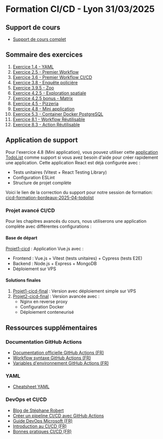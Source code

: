 # Formation CI/CD - Lyon 31/03/2025

## Support de cours

- [Support de cours complet](https://docs.google.com/presentation/d/1ovxs_jptS9gzd22K882PcSbmva6_p8T2/edit#slide=id.g34650bd1af6_0_3)

## Sommaire des exercices

1. [Exercice 1.4 - YAML](documents/exercices/1.4%20Yaml/1.4-exercice-yaml.md)
2. [Exercice 2.5 - Premier Workflow](documents/exercices/2.5%20Premiere%20workflow/2.5-exercice-premier-workflow.md)
3. [Exercice 3.6 - Premier Workflow CI/CD](documents/exercices/3.6%20Premiere%20workflow%20CICD/3.6-exercice-1er-workflow-ci.md)
4. [Exercice 3.8 - Enquête policière](documents/exercices/3.8%20Enquête%20policière/3.8-exercice-enquete.md)
5. [Exercice 3.9.5 - Zoo](documents/exercices/3.9.5_zoo/3.9.5_zoo.md)
6. [Exercice 4.2.5 - Exploration spatiale](documents/exercices/4.2.5_exploration_spatiale/4.2.5_exploration_spatiale.md)
7. [Exercice 4.2.5 bonus - Matrix](documents/exercices/4.2.5.bonus_matrix/4.2.5.bonus_matrix.md)
8. [Exercice 4.5 - Pizzeria](documents/exercices/4.5%20Pizzeria/4.5-pizzeria.md)
9. [Exercice 4.8 - Mini application](documents/exercices/4.8%20Mini%20application/4.8-exercice-synthese.md)
10. [Exercice 5.3 - Container Docker PostgreSQL](documents/exercices/5.3%20Container%20Docker%20PostgreSql/5.3-exercice-container-PostgreSQL.md)
11. [Exercice 8.1 - Workflow Réutilisable](documents/exercices/8.1_Workflow_reutilisable/8.1-workflow-reutilisablr.md)
12. [Exercice 8.3 - Action Réutilisable](documents/exercices/8.3_action_reutilisation/8.3_action_reutilisable.md)

## Application de support

Pour l'exercice 4.8 (Mini application), vous pouvez utiliser cette [application TodoList](https://github.com/HenriTeinturier/todolist-github-action-starter/tree/main) comme support si vous avez besoin d'aide pour créer rapidement une application. Cette application React est déjà configurée avec :

- Tests unitaires (Vitest + React Testing Library)
- Configuration ESLint
- Structure de projet complète

Voici le lien de la correction du support pour notre session de formation:
[cicd-formation-bordeaux-2025-04-todolist](https://github.com/HenriTeinturier/cicd-formation-bordeaux-2025-04-todolist)

### Projet avancé CI/CD

Pour les chapitres avancés du cours, nous utiliserons une application complète avec différentes configurations :

#### Base de départ

[Projet1-cicd](https://github.com/HenriTeinturier/Projet1-cicd) : Application Vue.js avec :

- Frontend : Vue.js + Vitest (tests unitaires) + Cypress (tests E2E)
- Backend : Node.js + Express + MongoDB
- Déploiement sur VPS

#### Solutions finales

1. [Projet1-cicd-final](https://github.com/HenriTeinturier/projet1-cicd-final) : Version avec déploiement simple sur VPS
2. [Projet2-cicd-final](https://github.com/HenriTeinturier/projet2-cicd-final) : Version avancée avec :
   - Nginx en reverse proxy
   - Configuration Docker
   - Déploiement conteneurisé

## Ressources supplémentaires

### Documentation GitHub Actions

- [Documentation officielle GitHub Actions (FR)](https://docs.github.com/fr/actions)
- [Workflow syntaxe GitHub Actions (FR)](https://docs.github.com/fr/actions/using-workflows/workflow-syntax-for-github-actions)
- [Variables d'environnement GitHub Actions (FR)](https://docs.github.com/fr/actions/using-workflows/environment-variables)

### YAML

- [Cheatsheet YAML](https://quickref.me/yaml.html)

### DevOps et CI/CD

- [Blog de Stéphane Robert](https://blog.stephane-robert.info/)
- [Créer un pipeline CI/CD avec GitHub Actions](https://digital.ai/fr/catalyst-blog/github-cicd/)
- [Guide DevOps Microsoft (FR)](https://learn.microsoft.com/fr-fr/devops/)
- [Introduction au CI/CD (FR)](https://www.redhat.com/fr/topics/devops/what-is-ci-cd)
- [Bonnes pratiques CI/CD (FR)](https://www.ovhcloud.com/fr/blog/bonnes-pratiques-ci-cd/)
